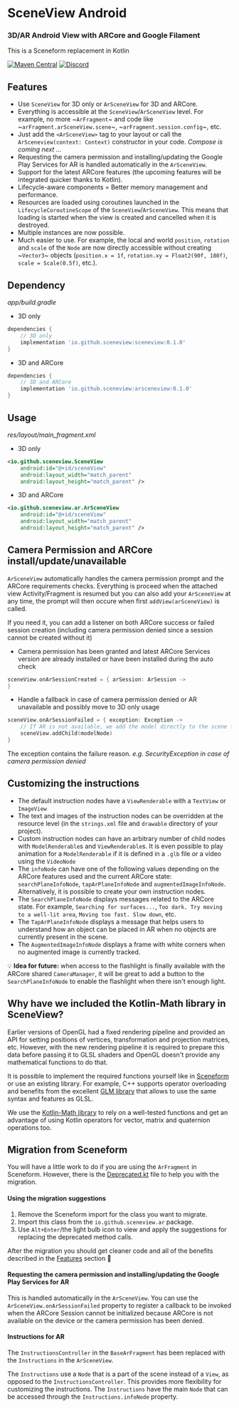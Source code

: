 # SceneView Android
### 3D/AR Android View with ARCore and Google Filament

This is a Sceneform replacement in Kotlin

[![Maven Central](https://img.shields.io/maven-central/v/io.github.sceneview/sceneview.svg?label=Maven%20Central)](https://search.maven.org/search?q=g:%22io.github.sceneview%22)
[![Discord](https://img.shields.io/discord/893787194295222292?color=7389D8&label=Discord&logo=Discord&logoColor=ffffff&style=flat-square)](https://discord.gg/UbNDDBTNqb)

## Features

- Use `SceneView` for 3D only or `ArSceneView` for 3D and ARCore.
- Everything is accessible at the `SceneView`/`ArSceneView` level. For example, no more ~`ArFragment`~ and code like ~`arFragment.arSceneView.scene`~, ~`arFragment.session.config`~, etc.
- Just add the `<ArSceneView>` tag to your layout or call the `ArSceneview(context: Context)` constructor in your code. *Compose is coming next ...*
- Requesting the camera permission and installing/updating the Google Play Services for AR is handled automatically in the `ArSceneView`.
- Support for the latest ARCore features (the upcoming features will be integrated quicker thanks to Kotlin).
- Lifecycle-aware components = Better memory management and performance.
- Resources are loaded using coroutines launched in the `LifecycleCoroutineScope` of the `SceneView`/`ArSceneView`. This means that loading is started when the view is created and cancelled when it is destroyed.
- Multiple instances are now possible.
- Much easier to use. For example, the local and world `position`, `rotation` and `scale` of the `Node` are now directly accessible without creating ~`Vector3`~ objects (`position.x = 1f`, `rotation.xy = Float2(90f, 180f)`, `scale = Scale(0.5f)`, etc.).

## Dependency

*app/build.gradle*
- 3D only
```gradle
dependencies {
    // 3D only
    implementation 'io.github.sceneview:sceneview:0.1.0'
}
```

- 3D and ARCore
```gradle
dependencies {
    // 3D and ARCore
    implementation 'io.github.sceneview:arsceneview:0.1.0'
}
```

## Usage

*res/layout/main_fragment.xml*
- 3D only
```xml
<io.github.sceneview.SceneView
    android:id="@+id/sceneView"
    android:layout_width="match_parent"
    android:layout_height="match_parent" />
```

- 3D and ARCore
```xml
<io.github.sceneview.ar.ArSceneView
    android:id="@+id/sceneView"
    android:layout_width="match_parent"
    android:layout_height="match_parent" />
```

## Camera Permission and ARCore install/update/unavailable

`ArSceneView` automatically handles the camera permission prompt and the ARCore requirements checks.
Everything is proceed when the attached view Activity/Fragment is resumed but you can also add your `ArSceneView` at any time, the prompt will then occure when first `addView(arSceneView)` is called.

If you need it, you can add a listener on both ARCore success or failed session creation (including camera permission denied since a session cannot be created without it)

- Camera permission has been granted and latest ARCore Services version are already installed or have been installed during the auto check
```kotlin
sceneView.onArSessionCreated = { arSession: ArSession ->
}
```

- Handle a fallback in case of camera permission denied or AR unavailable and possibly move to 3D only usage

```kotlin
sceneView.onArSessionFailed = { exception: Exception ->
    // If AR is not available, we add the model directly to the scene for a 3D only usage
    sceneView.addChild(modelNode)
}
```
The exception contains the failure reason. *e.g. SecurityException in case of camera permission denied*

## Customizing the instructions

- The default instruction nodes have a `ViewRenderable` with a `TextView` or `ImageView`
- The text and images of the instruction nodes can be overridden at the resource level (in the `strings.xml` file and `drawable` directory of your project).
- Custom instruction nodes can have an arbitrary number of child nodes with `ModelRenderable`s and `ViewRenderable`s. It is even possible to play animation for a `ModelRenderable` if it is defined in a `.glb` file or a video using the `VideoNode`
- The `infoNode` can have one of the following values depending on the ARCore features used and the current ARCore state: `searchPlaneInfoNode`, `tapArPlaneInfoNode` and `augmentedImageInfoNode`. Alternatively, it is possible to create your own instruction nodes.
- The `SearchPlaneInfoNode` displays messages related to the ARCore state. For example, `Searching for surfaces...`, `Too dark. Try moving to a well-lit area`, `Moving too fast. Slow down`, etc.
- The `TapArPlaneInfoNode` displays a message that helps users to understand how an object can be placed in AR when no objects are currently present in the scene.
- The `AugmentedImageInfoNode` displays a frame with white corners when no augmented image is currently tracked.

:bulb: **Idea for future:** when access to the flashlight is finally available with the ARCore shared `CameraManager`, it will be great to add a button to the `SearchPlaneInfoNode` to enable the flashlight when there isn't enough light.

## Why have we included the Kotlin-Math library in SceneView?

Earlier versions of OpenGL had a fixed rendering pipeline and provided an API for setting positions of vertices, transformation and projection matrices, etc. However, with the new rendering pipeline it is required to prepare this data before passing it to GLSL shaders and OpenGL doesn't provide any mathematical functions to do that.

It is possible to implement the required functions yourself like in [Sceneform](https://github.com/SceneView/sceneform-android) or use an existing library. For example, C++ supports operator overloading and benefits from the excellent [GLM library](https://glm.g-truc.net/0.9.9/) that allows to use the same syntax and features as GLSL.

We use the [Kotlin-Math library](https://github.com/romainguy/kotlin-math) to rely on a well-tested functions and get an advantage of using Kotlin operators for vector, matrix and quaternion operations too.

## Migration from Sceneform

You will have a little work to do if you are using the `ArFragment` in Sceneform. However, there is the [Deprecated.kt](https://github.com/SceneView/sceneview-android/blob/main/arsceneview/src/main/kotlin/io/github/sceneview/ar/Deprecated.kt) file to help you with the migration.

#### Using the migration suggestions

1. Remove the Sceneform import for the class you want to migrate.
2. Import this class from the `io.github.sceneview.ar` package.
3. Use `Alt+Enter`/the light bulb icon to view and apply the suggestions for replacing the deprecated method calls.

After the migration you should get cleaner code and all of the benefits described in the [Features](#Features) section :tada:

#### Requesting the camera permission and installing/updating the Google Play Services for AR
This is handled automatically in the `ArSceneView`. You can use the `ArSceneView.onArSessionFailed` property to register a callback to be invoked when the ARCore Session cannot be initialized because ARCore is not available on the device or the camera permission has been denied.

#### Instructions for AR
The `InstructionsController` in the `BaseArFragment` has been replaced with the `Instructions` in the `ArSceneView`.

The `Instructions` use a `Node` that is a part of the scene instead of a `View`, as opposed to the `InstructionsController`. This provides more flexibility for customizing the instructions. The `Instructions` have the main `Node` that can be accessed through the `Instructions.infoNode` property.
